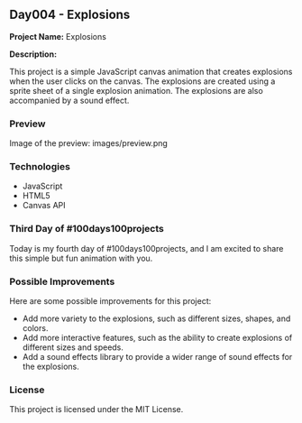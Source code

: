 ## Day004 - Explosions

**Project Name:** Explosions

**Description:**

This project is a simple JavaScript canvas animation that creates explosions when the user clicks on the canvas. The
explosions are created using a sprite sheet of a single explosion animation. The explosions are also accompanied by a
sound effect.

### Preview

Image of the preview: images/preview.png

### Technologies

* JavaScript
* HTML5
* Canvas API

### Third Day of #100days100projects

Today is my fourth day of #100days100projects, and I am excited to share this simple but fun animation with you.

### Possible Improvements

Here are some possible improvements for this project:

* Add more variety to the explosions, such as different sizes, shapes, and colors.
* Add more interactive features, such as the ability to create explosions of different sizes and speeds.
* Add a sound effects library to provide a wider range of sound effects for the explosions.

### License

This project is licensed under the MIT License.
